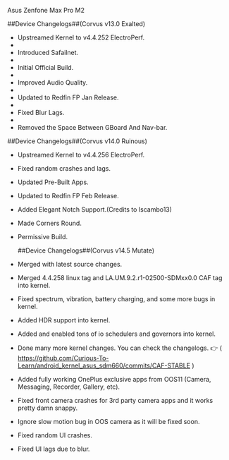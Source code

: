 Asus Zenfone Max Pro M2 

   ##Device Changelogs##(Corvus v13.0 Exalted)

- Upstreamed Kernel to v4.4.252 ElectroPerf.
- 
- Introduced Safailnet.
- 
- Initial Official Build.
- 
- Improved Audio Quality.
- 
- Updated to Redfin FP Jan Release.
- 
- Fixed Blur Lags. 
- 
- Removed the Space Between GBoard And Nav-bar.

 
 
 ##Device Changelogs##(Corvus v14.0 Ruinous)

- Upstreamed Kernel to v4.4.256 ElectroPerf.

- Fixed random crashes and lags.

- Updated Pre-Built Apps.

- Updated to Redfin FP Feb Release.

- Added Elegant Notch Support.(Credits to Iscambo13)

- Made Corners Round.

- Permissive Build.


  ##Device Changelogs##(Corvus v14.5 Mutate)


- Merged with latest source changes.

- Merged 4.4.258 linux tag and LA.UM.9.2.r1-02500-SDMxx0.0 CAF tag into kernel.

- Fixed spectrum, vibration, battery charging, and some more bugs in kernel.

- Added HDR support into kernel.

- Added and enabled tons of io schedulers and governors into kernel.

- Done many more kernel changes. You can check the changelogs. 👉 ( https://github.com/Curious-To-Learn/android_kernel_asus_sdm660/commits/CAF-STABLE )

- Added fully working OnePlus exclusive apps from OOS11 (Camera, Messaging, Recorder, Gallery, etc).

- Fixed front camera crashes for 3rd party camera apps and it works pretty damn snappy.

- Ignore slow motion bug in OOS camera as it will be fixed soon.

- Fixed random UI crashes.

- Fixed UI lags due to blur.
